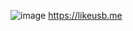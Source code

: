 ![image](https://github.com/user-attachments/assets/a277fcc3-38e3-4cca-8dab-df47898e2eda)
https://likeusb.me
